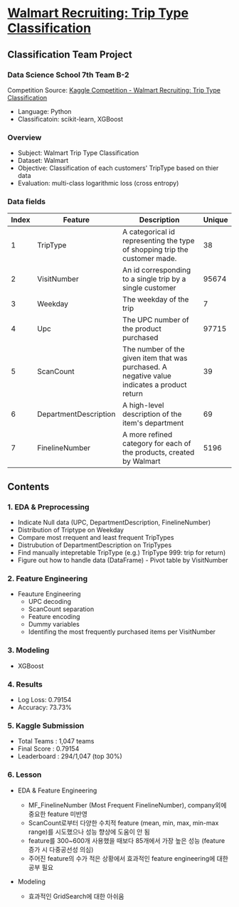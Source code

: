 # [Walmart Recruiting: Trip Type Classification](https://github.com/novdov/dss7_SWYA_walmart/blob/master/main/2%ED%8C%80(SWYA)_B_%EB%B0%9C%ED%91%9C%EC%9E%90%EB%A3%8C.ipynb)

## Classification Team Project

### Data Science School 7th Team B-2

Competition Source: [Kaggle Competition - Walmart Recruiting: Trip Type Classification](https://www.kaggle.com/c/walmart-recruiting-trip-type-classification#description)

- Language: Python
- Classificatoin: scikit-learn, XGBoost

### Overview

- Subject: Walmart Trip Type Classification
- Dataset: Walmart
- Objective: Classification of each customers' TripType based on thier data
- Evaluation: multi-class logarithmic loss (cross entropy)

### Data fields

| Index | Feature               | Description                                  | Unique |
|-------|-----------------------|----------------------------------------------|--------|
| 1     | TripType              | A categorical id representing the type of shopping trip the customer made.                                       | 38     |
| 2     | VisitNumber           | An id corresponding to a single trip by a single customer                              | 95674  |
| 3     | Weekday               | The weekday of the trip                    | 7      |
| 4     | Upc                   | The UPC number of the product purchased                  | 97715  |
| 5     | ScanCount             | The number of the given item that was purchased. A negative value indicates a product return          | 39     |
| 6     | DepartmentDescription | A high-level description of the item's department                                | 69     |
| 7     | FinelineNumber        | A more refined category for each of the products, created by Walmart | 5196   |

## Contents

### 1. EDA & Preprocessing

- Indicate Null data (UPC, DepartmentDescription, FinelineNumber)
- Distribution of Triptype on Weekday
- Compare most rrequent and least frequent TripTypes
- Distrubution of DepartmentDescription on TripTypes
- Find manually intepretable TripType (e.g.) TripType 999: trip for return)
- Figure out how to handle data (DataFrame) - Pivot table by VisitNumber

### 2. Feature Engineering
- Feauture Engineering
    - UPC decoding
    - ScanCount separation
    - Feature encoding
    - Dummy variables
    - Identifing the most frequently purchased items per VisitNumber

### 3. Modeling
- XGBoost

### 4. Results

- Log Loss: 0.79154
- Accuracy: 73.73%

### 5. Kaggle Submission
- Total Teams : 1,047 teams
- Final Score : 0.79154
- Leaderboard : 294/1,047 (top 30%)

### 6. Lesson

- EDA & Feature Engineering
    - MF_FinelineNumber (Most Frequent FinelineNumber), company외에 중요한 feature 미반영
    - ScanCount로부터 다양한 수치적 feature (mean, min, max, min-max range)를 시도했으나 성능 향상에 도움이 안 됨
    - feature를 300~600개 사용했을 때보다 85개에서 가장 높은 성능 (feature 증가 시 다중공선성 의심)
    - 주어진 feature의 수가 적은 상황에서 효과적인 feature engineering에 대한 공부 필요


- Modeling
    - 효과적인 GridSearch에 대한 아쉬움
